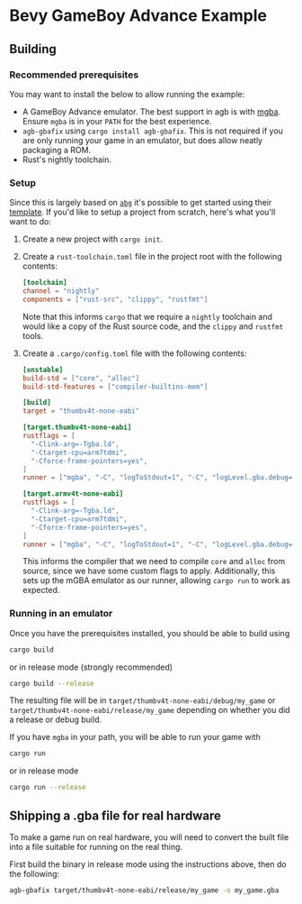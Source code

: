 # Bevy GameBoy Advance Example

## Building

### Recommended prerequisites

You may want to install the below to allow running the example:

* A GameBoy Advance emulator. The best support in agb is with [mgba](https://mgba.io). Ensure `mgba` is in your `PATH` for the best experience.
* `agb-gbafix` using `cargo install agb-gbafix`. This is not required if you are only running your game in an emulator, but does allow neatly packaging a ROM.
* Rust's nightly toolchain.

### Setup

Since this is largely based on [`abg`](https://github.com/agbrs/agb) it's possible to get started using their [template](https://github.com/agbrs/template).
If you'd like to setup a project from scratch, here's what you'll want to do:

1. Create a new project with `cargo init`.
2. Create a `rust-toolchain.toml` file in the project root with the following contents:

   ```toml
   [toolchain]
   channel = "nightly"
   components = ["rust-src", "clippy", "rustfmt"]
   ```

   Note that this informs `cargo` that we require a `nightly` toolchain and would like a copy of the Rust source code, and the `clippy` and `rustfmt` tools.

3. Create a `.cargo/config.toml` file with the following contents:

   ```toml
   [unstable]
   build-std = ["core", "alloc"]
   build-std-features = ["compiler-builtins-mem"]
   
   [build]
   target = "thumbv4t-none-eabi"
   
   [target.thumbv4t-none-eabi]
   rustflags = [
     "-Clink-arg=-Tgba.ld",
     "-Ctarget-cpu=arm7tdmi",
     "-Cforce-frame-pointers=yes",
   ]
   runner = ["mgba", "-C", "logToStdout=1", "-C", "logLevel.gba.debug=127"]
   
   [target.armv4t-none-eabi]
   rustflags = [
     "-Clink-arg=-Tgba.ld",
     "-Ctarget-cpu=arm7tdmi",
     "-Cforce-frame-pointers=yes",
   ]
   runner = ["mgba", "-C", "logToStdout=1", "-C", "logLevel.gba.debug=127"]
   ```

   This informs the compiler that we need to compile `core` and `alloc` from source, since we have some custom flags to apply.
   Additionally, this sets up the mGBA emulator as our runner, allowing `cargo run` to work as expected.

### Running in an emulator

Once you have the prerequisites installed, you should be able to build using

```sh
cargo build
```

or in release mode (strongly recommended)

```sh
cargo build --release
```

The resulting file will be in `target/thumbv4t-none-eabi/debug/my_game` or `target/thumbv4t-none-eabi/release/my_game` depending on
whether you did a release or debug build.

If you have `mgba` in your path, you will be able to run your game with

```sh
cargo run
```

or in release mode

```sh
cargo run --release
```

## Shipping a .gba file for real hardware

To make a game run on real hardware, you will need to convert the built file into a file suitable for
running on the real thing.

First build the binary in release mode using the instructions above, then do the following:

```sh
agb-gbafix target/thumbv4t-none-eabi/release/my_game -o my_game.gba
```
